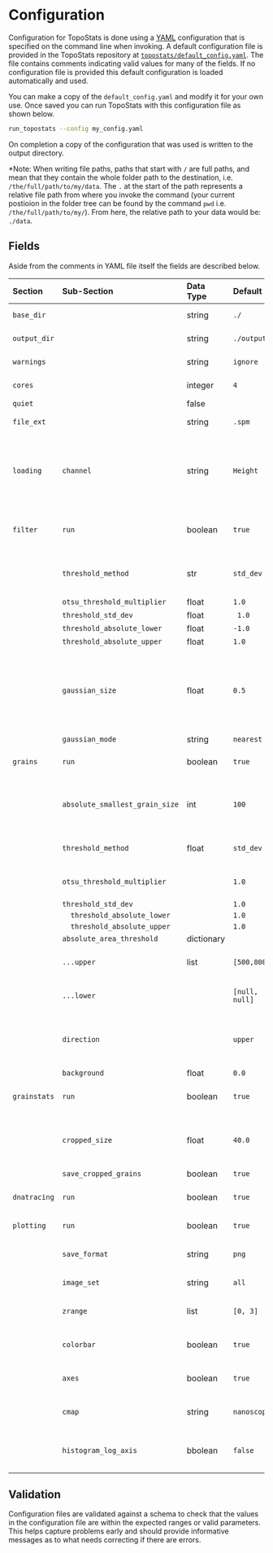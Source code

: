 # Configuration

Configuration for TopoStats is done using a [YAML](https://yaml.org/) configuration that is specified on the command line when
invoking. A default configuration file is provided in the TopoStats repository at
[`topostats/default_config.yaml`](https://github.com/AFM-SPM/TopoStats/blob/dev/topostats/default_config.yaml). The file
contains comments indicating valid values for many of the fields. If no configuration file is provided this default
configuration is loaded automatically and used.

You can make a copy of the `default_config.yaml` and modify it for your own use. Once saved you can run TopoStats with
this configuration file as shown below.

``` bash
run_topostats --config my_config.yaml
```

On completion a copy of the configuration that was used is written to the output directory.

*Note: When writing file paths, paths that start with `/` are full paths, and mean that they contain the whole folder path to the destination, i.e. `/the/full/path/to/my/data`. The `.` at the start of the path represents a relative file path from where you invoke the command (your current postioion in the folder tree can be found by the command `pwd` i.e. `/the/full/path/to/my/`). From here, the relative path to your data would be: `./data`.

## Fields

Aside from the comments in YAML file itself the fields are described below.


| Section      | Sub-Section                    | Data Type  | Default        | Description                                                                                                                                                                                                                                                  |
|:-------------|:-------------------------------|:-----------|:---------------|:-------------------------------------------------------------------------------------------------------------------------------------------------------------------------------------------------------------------------------------------------------------|
| `base_dir`   |                                | string     | `./`           | Directory to recursively search for files within.                                                                                                                                                                                                           |
| `output_dir` |                                | string     | `./output`     | Directory that output should be saved to.                                                                                                                                                                                                                    |
| `warnings`   |                                | string     | `ignore`       | Turns off warnings being shown.                                                                                                                                                                                                                              |
| `cores`      |                                | integer    | `4`            | Number of cores to run parallel processes on.                                                                                                                                                                                                                |
| `quiet`      |                                | false      |                |                                                                                                                                                                                                                                                              |
| `file_ext`   |                                | string     | `.spm`         | File extensions to search for.                                                                                                                                                                                                                               |
| `loading`    | `channel`                      | string     | `Height`       | The channel of data to be processed, what this is will depend on the file-format you are processing and the channel you wish to process.                                                                                                                     |
| `filter`     | `run`                          | boolean    | `true`         | Whether to run the filtering stage, without this other stages won't run so leave as `true`.                                                                                                                                                                  |
|              | `threshold_method`             | str        | `std_dev`      | Threshold method for filtering, options are `ostu`, `std_dev` or `absolute`.                                                                                                                                                                                 |
|              | `otsu_threshold_multiplier`    | float      | `1.0`          |                                                                                                                                                                                                                                                              |
|              | `threshold_std_dev`            | float      | ` 1.0`         |                                                                                                                                                                                                                                                              |
|              | `threshold_absolute_lower`     | float      | `-1.0`         |                                                                                                                                                                                                                                                              |
|              | `threshold_absolute_upper`     | float      | `1.0`          |                                                                                                                                                                                                                                                              |
|              | `gaussian_size`                | float      | `0.5`          | The number of standard deviations to build the Gaussian kernel and thus affects the degree of blurring. See [skimage.filters.gaussian](https://scikit-image.org/docs/dev/api/skimage.filters.html#skimage.filters.gaussian) and `sigma` for more information |
|              | `gaussian_mode`                | string     | `nearest`      |                                                                                                                                                                                                                                                              |
| `grains`     | `run`                          | boolean    | `true`         | Whether to run grain finding. Options `true`, `false`                                                                                                                                                                                                        |
|              | `absolute_smallest_grain_size` | int        | `100`          | The smallest size of grains to be included (in pixels), anything smaller than this is considered noise and removed.                                                                                                                                          |
|              | `threshold_method`             | float      | `std_dev`      | Threshold method for grain finding.  Options : `otsu`, `std_dev`, `absolute`                                                                                                                                                                                 |
|              | `otsu_threshold_multiplier`    |            | `1.0`          | Factor by which the derived Otsu Threshold should be scaled.                                                                                                                                                                                                 |
|              | `threshold_std_dev`            |            | `1.0`          |                                                                                                                                                                                                                                                              |
|              | `  threshold_absolute_lower`   |            | `1.0`          |                                                                                                                                                                                                                                                              |
|              | `  threshold_absolute_upper`   |            | `1.0`          |                                                                                                                                                                                                                                                              |
|              | `absolute_area_threshold`      | dictionary |                |                                                                                                                                                                                                                                                              |
|              | `...upper`                     | list       | `[500,800]`    | Height above surface [Low, High] in nm^2 (also takes null)                                                                                                                                                                                                   |
|              | `...lower`                     |            | `[null, null]` | Height below surface [Low, High] in nm^2 (also takes null)                                                                                                                                                                                                   |
|              | `direction`                    |            | `upper`        | Defines whether to look for grains above or below thresholds or both. Options: `upper`, `lower`, `both`                                                                                                                                                      |
|              | `background`                   | float      | `0.0`          |                                                                                                                                                                                                                                                              |
| `grainstats` | `run`                          | boolean    | `true`         | Whether to calculate grain statistics. Options : `true`, `false`                                                                                                                                                                                             |
|              | `cropped_size`                 | float      | `40.0`         | Force cropping of grains to this length (in nm) of square cropped images (can take `-1` for grain-sized box)                                                                                                                                                 |
|              | `save_cropped_grains`          | boolean    | `true`         | Options : true, false                                                                                                                                                                                                                                        |
| `dnatracing` | `run`                          | boolean    | `true`         | Whether to run DNA Tracing.  Options : true, false                                                                                                                                                                                                           |
| `plotting`   | `run`                          | boolean    | `true`         | Whether to run plotting. Options : `true`, `false`                                                                                                                                                                                                           |
|              | `save_format`                  | string     | `png`          | Format to save images in, see [matplotlib.pyplot.savefig](https://matplotlib.org/stable/api/_as_gen/matplotlib.pyplot.savefig.html)                                                                                                                          |
|              | `image_set`                    | string     | `all`          | Which images to plot. Options : `all`, `core`                                                                                                                                                                                                                |
|              | `zrange`                       | list       | `[0, 3]`       | Low and high height range for core images (can take [null, null])                                                                                                                                                                                            |
|              | `colorbar`                     | boolean    | `true`         | Whether to include the colorbar scale in plots. Options `true`, `false`                                                                                                                                                                                      |
|              | `axes`                         | boolean    | `true`         | Wether to include the axes in the produced plots.                                                                                                                                                                                                            |
|              | `cmap`                         | string     | `nanoscope`    | Colormap to use in plotting. Options : `nanoscope`, `afmhot`                                                                                                                                                                                                 |
|              | `histogram_log_axis`           | bbolean    | `false`    | Whether to plot hisograms using a logarithmic scale or not. Options: `true`, `false`.                                                                                                                                                                                                 |


## Validation

Configuration files are validated against a schema to check that the values in the configuration file are within the
expected ranges or valid parameters. This helps capture problems early and should provide informative messages as to
what needs correcting if there are errors.
